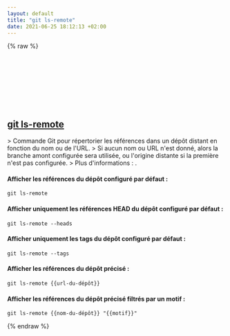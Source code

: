 ```yaml
---
layout: default
title: "git ls-remote"
date: 2021-06-25 18:12:13 +02:00
---
```

{% raw %}
<h2 id="git-ls-remote">
  <a href="/fr/common/git-ls-remote.html">git ls-remote</a> <a href="#git-ls-remote"><svg class="icon">
    <use href="/assets/images/unicode_sprite.svg#link" />
  </svg></a>
</h2>
> Commande Git pour répertorier les références dans un dépôt distant en fonction du nom ou de l'URL.
> Si aucun nom ou URL n'est donné, alors la branche amont configurée sera utilisée, ou l'origine distante si la première n'est pas configurée.
> Plus d'informations : <https://git-scm.com/docs/git-ls-remote>.

#### Afficher les références du dépôt configuré par défaut :
```shell
git ls-remote
```
#### Afficher uniquement les références HEAD du dépôt configuré par défaut :
```shell
git ls-remote --heads
```
#### Afficher uniquement les tags du dépôt configuré par défaut :
```shell
git ls-remote --tags
```
#### Afficher les références du dépôt précisé :
```shell
git ls-remote {{url-du-dépôt}}
```
#### Afficher les références du dépôt précisé filtrés par un motif :
```shell
git ls-remote {{nom-du-dépôt}} "{{motif}}"
```
{% endraw %}